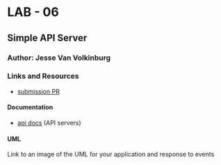 # LAB - 06

## Simple API Server

### Author: Jesse Van Volkinburg

### Links and Resources
* [submission PR](https://github.com/401-advanced-javascript-jv/06-http-rest/pull/1)

#### Documentation
* [api docs](https://app.swaggerhub.com/apis-docs/vanvoljg/06-simple-api/0.1) (API servers)

#### UML
Link to an image of the UML for your application and response to events
